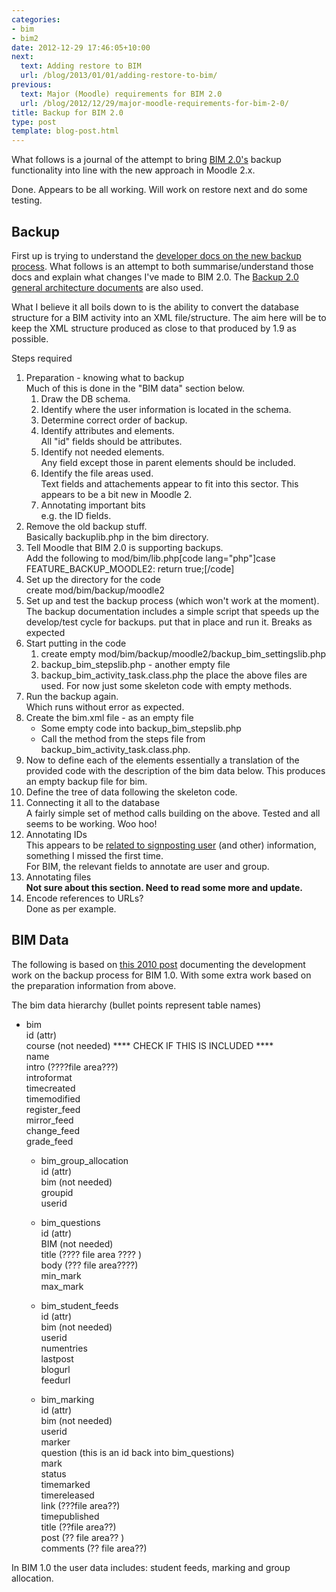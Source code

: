 ```yaml
---
categories:
- bim
- bim2
date: 2012-12-29 17:46:05+10:00
next:
  text: Adding restore to BIM
  url: /blog/2013/01/01/adding-restore-to-bim/
previous:
  text: Major (Moodle) requirements for BIM 2.0
  url: /blog/2012/12/29/major-moodle-requirements-for-bim-2-0/
title: Backup for BIM 2.0
type: post
template: blog-post.html
---
```

What follows is a journal of the attempt to bring [BIM 2.0's](/blog/research/bam-blog-aggregation-management/) backup functionality into line with the new approach in Moodle 2.x.

Done. Appears to be all working. Will work on restore next and do some testing.

## Backup

First up is trying to understand the [developer docs on the new backup process](http://docs.moodle.org/dev/Backup_2.0_for_developers). What follows is an attempt to both summarise/understand those docs and explain what changes I've made to BIM 2.0. The [Backup 2.0 general architecture documents](http://docs.moodle.org/dev/Backup_2.0_general_architecture) are also used.

What I believe it all boils down to is the ability to convert the database structure for a BIM activity into an XML file/structure. The aim here will be to keep the XML structure produced as close to that produced by 1.9 as possible.

Steps required

1. Preparation - knowing what to backup  
    Much of this is done in the "BIM data" section below.
    1. Draw the DB schema.
    2. Identify where the user information is located in the schema.
    3. Determine correct order of backup.
    4. Identify attributes and elements.  
        All "id" fields should be attributes.
    5. Identify not needed elements.  
        Any field except those in parent elements should be included.
    6. Identify the file areas used.  
        Text fields and attachements appear to fit into this sector. This appears to be a bit new in Moodle 2.
    7. Annotating important bits  
        e.g. the ID fields.
2. Remove the old backup stuff.  
    Basically backuplib.php in the bim directory.
3. Tell Moodle that BIM 2.0 is supporting backups.  
    Add the following to mod/bim/lib.php\[code lang="php"\]case FEATURE\_BACKUP\_MOODLE2: return true;\[/code\]
4. Set up the directory for the code  
    create mod/bim/backup/moodle2
5. Set up and test the backup process (which won't work at the moment).  
    The backup documentation includes a simple script that speeds up the develop/test cycle for backups. put that in place and run it. Breaks as expected
6. Start putting in the code
    1. create empty mod/bim/backup/moodle2/backup\_bim\_settingslib.php
    2. backup\_bim\_stepslib.php - another empty file
    3. backup\_bim\_activity\_task.class.php the place the above files are used. For now just some skeleton code with empty methods.
7. Run the backup again.  
    Which runs without error as expected.
8. Create the bim.xml file - as an empty file
    - Some empty code into backup\_bim\_stepslib.php
    - Call the method from the steps file from backup\_bim\_activity\_task.class.php.
9. Now to define each of the elements essentially a translation of the provided code with the description of the bim data below. This produces an empty backup file for bim.
10. Define the tree of data following the skeleton code.
11. Connecting it all to the database  
    A fairly simple set of method calls building on the above. Tested and all seems to be working. Woo hoo!
12. Annotating IDs  
    This appears to be [related to signposting user](http://docs.moodle.org/dev/Backup_2.0_for_developers#annotate_is_important) (and other) information, something I missed the first time.  
    For BIM, the relevant fields to annotate are user and group.
13. Annotating files  
    **Not sure about this section. Need to read some more and update.**
14. Encode references to URLs?  
    Done as per example.

## BIM Data

The following is based on [this 2010 post](/blog/2010/02/07/bim-backup-and-restore/) documenting the development work on the backup process for BIM 1.0. With some extra work based on the preparation information from above.

The bim data hierarchy (bullet points represent table names)

- bim  
    id (attr)  
    course (not needed) \*\*\*\* CHECK IF THIS IS INCLUDED \*\*\*\*  
    name  
    intro (????file area???)  
    introformat  
    timecreated  
    timemodified  
    register\_feed  
    mirror\_feed  
    change\_feed  
    grade\_feed  
    - bim\_group\_allocation  
        id (attr)  
        bim (not needed)  
        groupid  
        userid  
        
    - bim\_questions  
        id (attr)  
        BIM (not needed)  
        title (???? file area ???? )  
        body (??? file area????)  
        min\_mark  
        max\_mark
    - bim\_student\_feeds  
        id (attr)  
        bim (not needed)  
        userid  
        numentries  
        lastpost  
        blogurl  
        feedurl  
        
    - bim\_marking  
        id (attr)  
        bim (not needed)  
        userid  
        marker  
        question (this is an id back into bim\_questions)  
        mark  
        status  
        timemarked  
        timereleased  
        link (???file area??)  
        timepublished  
        title (??file area??)  
        post (?? file area?? )  
        comments (?? file area??)

In BIM 1.0 the user data includes: student feeds, marking and group allocation.